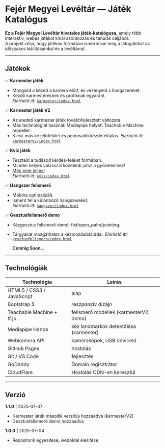 # Fejér Megyei Levéltár — Játék Katalógus

**Ez a Fejér Megyei Levéltár hivatalos játék-katalógusa**, amely több interaktív, webes játékot kínál szórakozás és tanulás céljából.  
A projekt célja, hogy játékos formában ismertesse meg a látogatókat az időszakos kiállításainkal és a levéltárral.

---

## Játékok

✅ **Karmester játék**
- Mozgasd a kezed a kamera előtt, és vezényeld a hangszereket.
- Kezdő karmestereknek és profiknak egyaránt.  
   *Elérhető itt:* [`karmester/index.html`](karmester/index.html)

✅ **Karmester játék V2**
- Az eredeti karmester játék továbbfejlesztett változata.
- Más technológiát használ: Mediapipe helyett Teachable Machine modellel.
- Kicsit más kezelőfelület és pontosabb kézdetektálás.
   *Elérhető itt:* [`karmesterV2/index.html`](karmesterV2/index.html)

✅ **Kvíz játék**
- Teszteld a tudásod kérdés-felelet formában.
- Minden helyes válasszal közelebb jutsz a győzelemhez!
- <ins>Még nem teljes!</ins>  
   *Elérhető itt:* [`kviz/index.html`](kviz/index.html)

✅ **Hangszer felismerő**
- Mobilra optimalizált.
- Ismerd fel a különböző hangszereket.  
   *Elérhető itt:* [`hangszer/index.html`](hangszer/index.html)</br>

✅ **Gesztusfelismerő demo**
- Kézgesztus felismerő demó: fist/open_palm/pointing.
- Tárgyakat mozgathatsz a kézmozdulataiddal.
   *Elérhető itt:* [`gesztusfelismero/index.html`](gesztusfelismero/index.html)

  
  **Comnig Soon...**
---


##  Technológiák

| Technológia                 | Leírás                                  |
| --------------------------- | ----------------------------------------|
| HTML5 / CSS3 / JavaScript   | alap                                    |
| Bootstrap 5                 | reszponzív dizájn                       |
| Teachable Machine + tf.js   | felismerő modellek (karmesterV2, demo)  |
| Mediapipe Hands             | kéz landmarkok detektálása (karmester)  |
| Webkamera API               | kameraképek, USB deviceId               |
| GitHub Pages                | hostolás                                |
| Git / VS Code               | fejlesztés                              |
| GoDaddy                     | Domain regisztrátor                     |
| CloudFlare                  | Hostolás CDN-en keresztül               |

---

## Verzió

**1.1.0**  | 2025-07-07
- Karmester játék második verziója hozzáadva (karmesterV2)
- Gesztusfelismerő demó hozzáadva

     
**1.0.0**  | 2025-07-04 
- Repositorik egyesítése, weboldal élesítése
